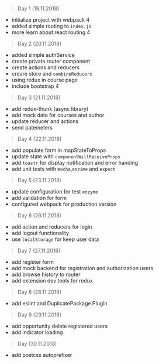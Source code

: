
>Day 1 (19.11.2018)
- initialize project with webpack 4 
- added simple routing to `index.js`
- more learn about react routing 4

>Day 2 (20.11.2018)
- added simple authService
- create private router component
- create actions and reducers 
- creare store and `combineReducers`
- using redux in course page
- include bootstrap 4

>Day 3 (21.11.2018)
- add redux-thunk (async library)
- add mock data for courses and author
- update reducer and actions
- send patemeters

> Day 4 (22.11.2018)
- add populate form in mapStateToProps
- update state with `componentWillReceiveProps`
- add `toastr` for display notification and error handing
- add unit tests with `mocha`,`enzime` and `expect`

> Day 5 (23.11.2018)
- update configuration for test `enzyme`
- add validation for form
- configured webpack for production version

> Day 6 (26.11.2018)
- add action and reducers for login
- add logout functionality
- use `localStorage` for keep user data

> Day 7 (27.11.2018)
- add register form
- add mock backend for registration and authorization users
- add browse history to router
- add extension dev tools for redux

> Day 8 (28.11.2018)
- add eslint and DuplicatePackage Plugin

> Day 9 (29.11.2018)
- add opportunity delete registered users
- add indicator loading

> Day (30.11.2018)
- add postcss autoprefixer